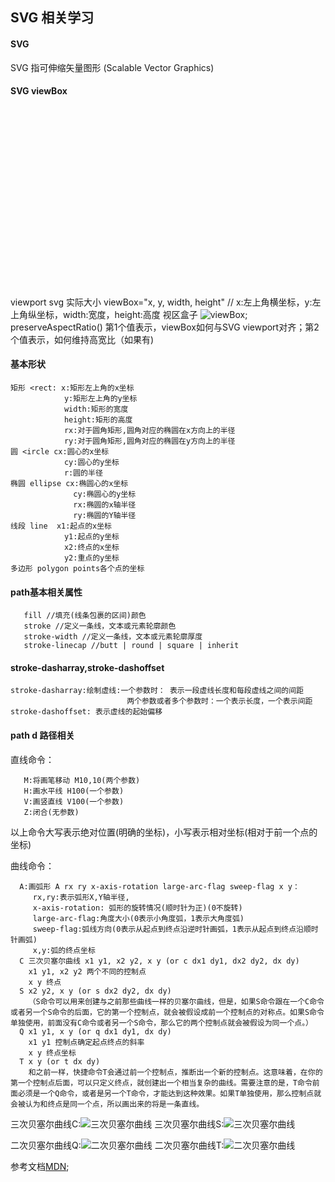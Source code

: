 ## SVG 相关学习
#### SVG
>
  SVG 指可伸缩矢量图形 (Scalable Vector Graphics)
> 
#### SVG viewBox
>
<svg width="500" height="300"></svg>
viewport svg 实际大小
viewBox="x, y, width, height"  // x:左上角横坐标，y:左上角纵坐标，width:宽度，height:高度
视区盒子
![viewBox](https://github.com/liubin915249126/HTML-CSS-SVG/blob/master/SVG/image/viewbox.gif);
</br> 
preserveAspectRatio()
第1个值表示，viewBox如何与SVG viewport对齐；第2个值表示，如何维持高宽比（如果有)
>
#### 基本形状
>
```
矩形 <rect: x:矩形左上角的x坐标  
            y:矩形左上角的y坐标  
            width:矩形的宽度 
            height:矩形的高度  
            rx:对于圆角矩形,圆角对应的椭圆在x方向上的半径  
            ry:对于圆角矩形,圆角对应的椭圆在y方向上的半径  
圆 <ircle cx:圆心的x坐标  
            cy:圆心的y坐标  
            r:圆的半径  
椭圆 ellipse cx:椭圆心的x坐标  
              cy:椭圆心的y坐标  
              rx:椭圆的x轴半径   
              ry:椭圆的Y轴半径  
线段 line  x1:起点的x坐标  
            y1:起点的y坐标  
            x2:终点的x坐标  
            y2:重点的y坐标  
多边形 polygon points各个点的坐标
```                                                      
>
#### path基本相关属性
>
```
   fill //填充(线条包裹的区间)颜色 
   stroke //定义一条线，文本或元素轮廓颜色 
   stroke-width //定义一条线，文本或元素轮廓厚度
   stroke-linecap //butt | round | square | inherit
```  
>
#### stroke-dasharray,stroke-dashoffset
>
```
stroke-dasharray:绘制虚线:一个参数时： 表示一段虚线长度和每段虚线之间的间距 
                          两个参数或者多个参数时：一个表示长度，一个表示间距 
stroke-dashoffset: 表示虚线的起始偏移                     
```
>
#### path d 路径相关
>
直线命令：
```
   M:将画笔移动 M10,10(两个参数)
   H:画水平线 H100(一个参数)
   V:画竖直线 V100(一个参数)
   Z:闭合(无参数)
``` 
以上命令大写表示绝对位置(明确的坐标)，小写表示相对坐标(相对于前一个点的坐标)

曲线命令：
```
  A:画弧形 A rx ry x-axis-rotation large-arc-flag sweep-flag x y：
     rx,ry:表示弧形X,Y轴半径,
     x-axis-rotation: 弧形的旋转情况(顺时针为正)(0不旋转)
     large-arc-flag:角度大小(0表示小角度弧，1表示大角度弧)  
     sweep-flag:弧线方向(0表示从起点到终点沿逆时针画弧，1表示从起点到终点沿顺时针画弧)
     x,y:弧的终点坐标
  C 三次贝塞尔曲线 x1 y1, x2 y2, x y (or c dx1 dy1, dx2 dy2, dx dy)
    x1 y1, x2 y2 两个不同的控制点
    x y 终点
  S x2 y2, x y (or s dx2 dy2, dx dy)
    （S命令可以用来创建与之前那些曲线一样的贝塞尔曲线，但是，如果S命令跟在一个C命令或者另一个S命令的后面，它的第一个控制点，就会被假设成前一个控制点的对称点。如果S命令单独使用，前面没有C命令或者另一个S命令，那么它的两个控制点就会被假设为同一个点。）
  Q x1 y1, x y (or q dx1 dy1, dx dy)
    x1 y1 控制点确定起点终点的斜率
    x y 终点坐标
  T x y (or t dx dy)
    和之前一样，快捷命令T会通过前一个控制点，推断出一个新的控制点。这意味着，在你的第一个控制点后面，可以只定义终点，就创建出一个相当复杂的曲线。需要注意的是，T命令前面必须是一个Q命令，或者是另一个T命令，才能达到这种效果。如果T单独使用，那么控制点就会被认为和终点是同一个点，所以画出来的将是一条直线。     
```

三次贝塞尔曲线C:![三次贝塞尔曲线](https://github.com/liubin915249126/HTML-CSS-SVG/blob/master/SVG/image/Cubic_Bezier_Curves.png)
三次贝塞尔曲线S:![三次贝塞尔曲线](https://github.com/liubin915249126/HTML-CSS-SVG/blob/master/SVG/image/ShortCut_Cubic_Bezier.png)

二次贝塞尔曲线Q:![二次贝塞尔曲线](https://github.com/liubin915249126/HTML-CSS-SVG/blob/master/SVG/image/Quadratic_Bezier.png)
二次贝塞尔曲线T:![二次贝塞尔曲线](https://github.com/liubin915249126/HTML-CSS-SVG/blob/master/SVG/image/Shortcut_Quadratic_Bezier.png)

参考文档[MDN](https://developer.mozilla.org/zh-CN/docs/Web/SVG/Tutorial/Paths);
>
